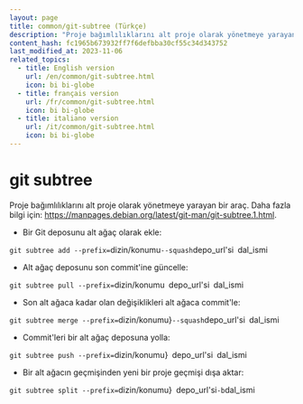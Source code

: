 ```yaml
---
layout: page
title: common/git-subtree (Türkçe)
description: "Proje bağımlılıklarını alt proje olarak yönetmeye yarayan bir araç."
content_hash: fc1965b673932ff7f6defbba30cf55c34d343752
last_modified_at: 2023-11-06
related_topics:
  - title: English version
    url: /en/common/git-subtree.html
    icon: bi bi-globe
  - title: français version
    url: /fr/common/git-subtree.html
    icon: bi bi-globe
  - title: italiano version
    url: /it/common/git-subtree.html
    icon: bi bi-globe
---
```

# git subtree

Proje bağımlılıklarını alt proje olarak yönetmeye yarayan bir araç.
Daha fazla bilgi için: <https://manpages.debian.org/latest/git-man/git-subtree.1.html>.

- Bir Git deposunu alt ağaç olarak ekle:

`git subtree add --prefix=`<span class="tldr-var badge badge-pill bg-dark-lm bg-white-dm text-white-lm text-dark-dm font-weight-bold">dizin/konumu</span>` --squash `<span class="tldr-var badge badge-pill bg-dark-lm bg-white-dm text-white-lm text-dark-dm font-weight-bold">depo_url'si</span>` `<span class="tldr-var badge badge-pill bg-dark-lm bg-white-dm text-white-lm text-dark-dm font-weight-bold">dal_ismi</span>

- Alt ağaç deposunu son commit'ine güncelle:

`git subtree pull --prefix=`<span class="tldr-var badge badge-pill bg-dark-lm bg-white-dm text-white-lm text-dark-dm font-weight-bold">dizin/konumu</span>` `<span class="tldr-var badge badge-pill bg-dark-lm bg-white-dm text-white-lm text-dark-dm font-weight-bold">depo_url'si</span>` `<span class="tldr-var badge badge-pill bg-dark-lm bg-white-dm text-white-lm text-dark-dm font-weight-bold">dal_ismi</span>

- Son alt ağaca kadar olan değişiklikleri alt ağaca commit'le:

`git subtree merge --prefix=`<span class="tldr-var badge badge-pill bg-dark-lm bg-white-dm text-white-lm text-dark-dm font-weight-bold">dizin/konumu}</span>` --squash `<span class="tldr-var badge badge-pill bg-dark-lm bg-white-dm text-white-lm text-dark-dm font-weight-bold">depo_url'si</span>` `<span class="tldr-var badge badge-pill bg-dark-lm bg-white-dm text-white-lm text-dark-dm font-weight-bold">dal_ismi</span>

- Commit'leri bir alt ağaç deposuna yolla:

`git subtree push --prefix=`<span class="tldr-var badge badge-pill bg-dark-lm bg-white-dm text-white-lm text-dark-dm font-weight-bold">dizin/konumu}</span>` `<span class="tldr-var badge badge-pill bg-dark-lm bg-white-dm text-white-lm text-dark-dm font-weight-bold">depo_url'si</span>` `<span class="tldr-var badge badge-pill bg-dark-lm bg-white-dm text-white-lm text-dark-dm font-weight-bold">dal_ismi</span>

- Bir alt ağacın geçmişinden yeni bir proje geçmişi dışa aktar:

`git subtree split --prefix=`<span class="tldr-var badge badge-pill bg-dark-lm bg-white-dm text-white-lm text-dark-dm font-weight-bold">dizin/konumu}</span>` `<span class="tldr-var badge badge-pill bg-dark-lm bg-white-dm text-white-lm text-dark-dm font-weight-bold">depo_url'si</span>` -b `<span class="tldr-var badge badge-pill bg-dark-lm bg-white-dm text-white-lm text-dark-dm font-weight-bold">dal_ismi</span>
